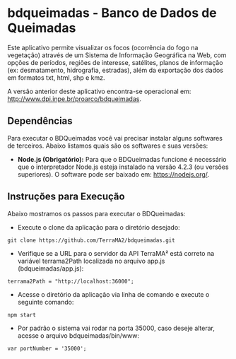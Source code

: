 # bdqueimadas - Banco de Dados de Queimadas

Este aplicativo permite visualizar os focos (ocorrência do fogo na vegetação) através de um Sistema de Informação Geográfica na Web, com opções de períodos, regiões de interesse, satélites, planos de informação (ex: desmatamento, hidrografia, estradas), além da exportação dos dados em formatos txt, html, shp e kmz.

A versão anterior deste aplicativo encontra-se operacional em: http://www.dpi.inpe.br/proarco/bdqueimadas.

## Dependências

Para executar o BDQueimadas você vai precisar instalar alguns softwares de terceiros. Abaixo listamos quais são os softwares e suas versões:

- **Node.js (Obrigatório):** Para que o BDQueimadas funcione é necessário que o interpretador Node.js esteja instalado na versão 4.2.3 (ou versões superiores). O software pode ser baixado em: https://nodejs.org/.

## Instruções para Execução

Abaixo mostramos os passos para executar o BDQueimadas:

- Execute o clone da aplicação para o diretório desejado:

```
git clone https://github.com/TerraMA2/bdqueimadas.git
```

- Verifique se a URL para o servidor da API TerraMA² está correto na variável terrama2Path localizada no arquivo app.js (bdqueimadas/app.js):

```
terrama2Path = "http://localhost:36000";
```

- Acesse o diretório da aplicação via linha de comando e execute o seguinte comando:

```
npm start
```

- Por padrão o sistema vai rodar na porta 35000, caso deseje alterar, acesse o arquivo bdqueimadas/bin/www:

```
var portNumber = '35000';
```
